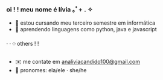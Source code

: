 ### oi ! ! meu nome é lívia ⁠｡ﾟ⁠+⁠ . ✧

- 🧸 estou cursando meu terceiro semestre em informática 
- 🦴 aprendendo linguagens como python, java e javascript 

· · ༶  others  ! !
- ✉️ me contate em analiviacandido100@gmail.com
- 🧺 pronomes: ela/ele · she/he
